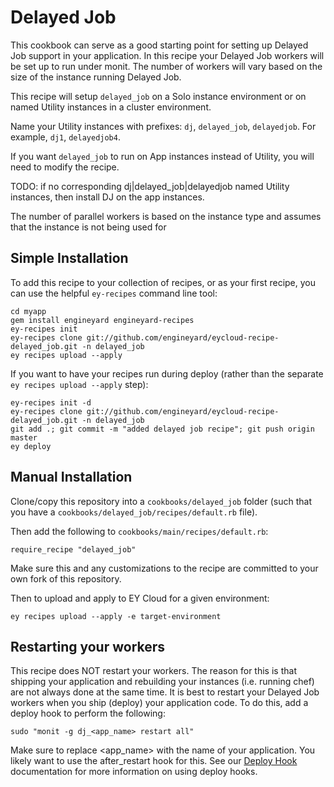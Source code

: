 # Delayed Job

This cookbook can serve as a good starting point for setting up Delayed Job support in your application. 
In this recipe your Delayed Job workers will be set up to run under monit. The number of workers will
vary based on the size of the instance running Delayed Job.

This recipe will setup `delayed_job` on a Solo instance environment or on named Utility instances in a cluster environment. 

Name your Utility instances with prefixes: `dj`, `delayed_job`, `delayedjob`. For example, `dj1`, `delayedjob4`.

If you want `delayed_job` to run on App instances instead of Utility, you will need to modify the recipe.

TODO: if no corresponding dj|delayed_job|delayedjob named Utility instances, then install DJ on the app instances.

The number of parallel workers is based on the instance type and assumes that the instance is not being used for 

## Simple Installation

To add this recipe to your collection of recipes, or as your first recipe, you can use the helpful `ey-recipes` command line tool:

    cd myapp
    gem install engineyard engineyard-recipes
    ey-recipes init
    ey-recipes clone git://github.com/engineyard/eycloud-recipe-delayed_job.git -n delayed_job
    ey recipes upload --apply

If you want to have your recipes run during deploy (rather than the separate `ey recipes upload --apply` step):

    ey-recipes init -d
    ey-recipes clone git://github.com/engineyard/eycloud-recipe-delayed_job.git -n delayed_job
    git add .; git commit -m "added delayed job recipe"; git push origin master
    ey deploy

## Manual Installation

Clone/copy this repository into a `cookbooks/delayed_job` folder (such that you have a `cookbooks/delayed_job/recipes/default.rb` file).

Then add the following to `cookbooks/main/recipes/default.rb`:

    require_recipe "delayed_job"
    
Make sure this and any customizations to the recipe are committed to your own fork of this 
repository.

Then to upload and apply to EY Cloud for a given environment:

    ey recipes upload --apply -e target-environment

## Restarting your workers

This recipe does NOT restart your workers. The reason for this is that shipping your application and
rebuilding your instances (i.e. running chef) are not always done at the same time. It is best to 
restart your Delayed Job workers when you ship (deploy) your application code. To do this, add a
deploy hook to perform the following:

    sudo "monit -g dj_<app_name> restart all"
    
Make sure to replace <app_name> with the name of your application. You likely want to use the
after_restart hook for this. See our [Deploy Hook](http://docs.engineyard.com/appcloud/howtos/deployment/use-deploy-hooks-with-engine-yard-appcloud) documentation
for more information on using deploy hooks.

